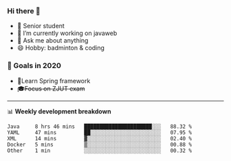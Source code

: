 

### Hi there 🐏

- 🌱 Senior student
- 🔭 I’m currently working on javaweb
- 💬 Ask me about anything
- 😄 Hobby: badminton & coding

### 🚀 Goals in 2020
+ 🍃Learn Spring framework
+ ~~🎓Focus on ZJUT exam~~
-------

📊 **Weekly development breakdown**
<!--START_SECTION:waka-->
```text
Java     8 hrs 46 mins   ██████████████████████░░░   88.32 % 
YAML     47 mins         ██░░░░░░░░░░░░░░░░░░░░░░░   07.95 % 
XML      14 mins         ▓░░░░░░░░░░░░░░░░░░░░░░░░   02.40 % 
Docker   5 mins          ▒░░░░░░░░░░░░░░░░░░░░░░░░   00.88 % 
Other    1 min           ░░░░░░░░░░░░░░░░░░░░░░░░░   00.32 % 
```
<!--END_SECTION:waka-->
